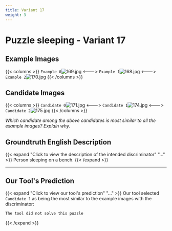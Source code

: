 ```yaml
---
title: Variant 17
weight: 3
---
```


# Puzzle sleeping - Variant 17

## Example Images
{{< columns >}}
`Example 0`![169.jpg](/natscene_data/images/169.jpg)
<--->
`Example 1`![168.jpg](/natscene_data/images/168.jpg)
<--->
`Example 2`![170.jpg](/natscene_data/images/170.jpg)
{{< /columns >}}

## Candidate Images
{{< columns >}}
`Candidate 0`![171.jpg](/natscene_data/images/171.jpg)
<--->
`Candidate 1`![174.jpg](/natscene_data/images/174.jpg)
<--->
`Candidate 2`![175.jpg](/natscene_data/images/175.jpg)
{{< /columns >}}

*Which candidate among the above candidates is most similar to all the example images? Explain why.*

## Groundtruth English Description

{{< expand "Click to view the description of the intended discriminator" "..." >}}
Person sleeping on a bench.
{{< /expand >}}

---



## Our Tool's Prediction

{{< expand "Click to view our tool's prediction" "..." >}}
Our tool selected `Candidate ?` as being the most similar to the example images with the discriminator:
```plaintext
The tool did not solve this puzzle
```
{{< /expand >}}
